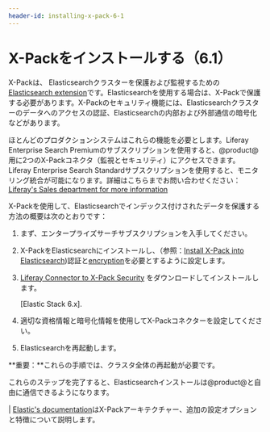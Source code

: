 ```yaml
---
header-id: installing-x-pack-6-1
---
```


# X-Packをインストールする（6.1）

X-Packは、 Elasticsearchクラスターを保護および監視するための[Elasticsearch extension](https://www.elastic.co/guide/en/elasticsearch/reference/6.1/setup-xpack.html)です。Elasticsearchを使用する場合は、X-Packで保護する必要があります。X-Packのセキュリティ機能には、Elasticsearchクラスターのデータへのアクセスの認証、Elasticsearchの内部および外部通信の暗号化などがあります。

ほとんどのプロダクションシステムはこれらの機能を必要とします。Liferay Enterprise Search Premiumのサブスクリプションを使用すると、@product@用に2つのX-Packコネクタ（監視とセキュリティ）にアクセスできます。Liferay Enterprise Search Standardサブスクリプションを使用すると、モニタリング統合が可能になります。詳細はこちらまでお問い合わせください：[Liferay's Sales department for more information](https://www.liferay.com/contact-us#contact-sales)

X-Packを使用して、Elasticsearchでインデックス付けされたデータを保護する方法の概要は次のとおりです：



1. まず、エンタープライズサーチサブスクリプションを入手してください。



2. X-PackをElasticsearchにインストールし、（参照：[Install X-Pack into Elasticsearch](https://www.elastic.co/guide/en/x-pack/6.1/installing-xpack.html))認証と[encryption](https://www.elastic.co/guide/en/elasticsearch/reference/6.1/configuring-tls.html#configuring-tls)を必要とするように設定します。



3. [Liferay Connector to X-Pack Security](https://web.liferay.com/group/customer/dxp/downloads/enterprise-search) をダウンロードしてインストールします。


   [Elastic Stack 6.x].

4. 適切な資格情報と暗号化情報を使用してX-Packコネクターを設定してください。

5. Elasticsearchを再起動します。

**重要：**これらの手順では、クラスタ全体の再起動が必要です。

これらのステップを完了すると、Elasticsearchインストールは@product@と自由に通信できるようになります。


| [Elastic's documentation](https://www.elastic.co/guide/en/elasticsearch/reference/6.1/configuring-security.html)はX-Packアーキテクチャー、追加の設定オプションと特徴について説明します。
